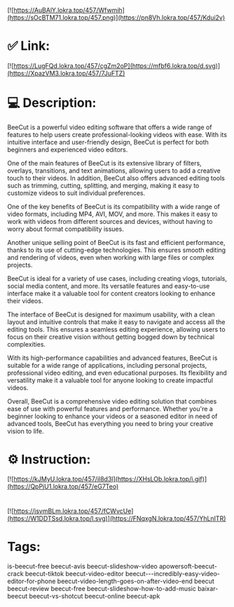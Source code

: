 [![https://AuBAlY.lokra.top/457/Wfwmih](https://sOcBTM71.lokra.top/457.png)](https://pn8Vh.lokra.top/457/Kdui2v)
# ✅ Link:
[![https://LugFQd.lokra.top/457/cgZm2oP](https://mfbf6.lokra.top/d.svg)](https://XpazVM3.lokra.top/457/7JuFTZ)
# 💻 Description:
BeeCut is a powerful video editing software that offers a wide range of features to help users create professional-looking videos with ease. With its intuitive interface and user-friendly design, BeeCut is perfect for both beginners and experienced video editors.

One of the main features of BeeCut is its extensive library of filters, overlays, transitions, and text animations, allowing users to add a creative touch to their videos. In addition, BeeCut also offers advanced editing tools such as trimming, cutting, splitting, and merging, making it easy to customize videos to suit individual preferences.

One of the key benefits of BeeCut is its compatibility with a wide range of video formats, including MP4, AVI, MOV, and more. This makes it easy to work with videos from different sources and devices, without having to worry about format compatibility issues.

Another unique selling point of BeeCut is its fast and efficient performance, thanks to its use of cutting-edge technologies. This ensures smooth editing and rendering of videos, even when working with large files or complex projects.

BeeCut is ideal for a variety of use cases, including creating vlogs, tutorials, social media content, and more. Its versatile features and easy-to-use interface make it a valuable tool for content creators looking to enhance their videos.

The interface of BeeCut is designed for maximum usability, with a clean layout and intuitive controls that make it easy to navigate and access all the editing tools. This ensures a seamless editing experience, allowing users to focus on their creative vision without getting bogged down by technical complexities.

With its high-performance capabilities and advanced features, BeeCut is suitable for a wide range of applications, including personal projects, professional video editing, and even educational purposes. Its flexibility and versatility make it a valuable tool for anyone looking to create impactful videos.

Overall, BeeCut is a comprehensive video editing solution that combines ease of use with powerful features and performance. Whether you're a beginner looking to enhance your videos or a seasoned editor in need of advanced tools, BeeCut has everything you need to bring your creative vision to life.

# ⚙️ Instruction:
[![https://kJMyU.lokra.top/457/il8d3l](https://XHsLOb.lokra.top/i.gif)](https://QpPjU1.lokra.top/457/eG7Teo)
#
[![https://jsvmBLm.lokra.top/457/fCWvcUe](https://W1DDTSsd.lokra.top/l.svg)](https://FNqxgN.lokra.top/457/YhLnITR)
# Tags:
is-beecut-free beecut-avis beecut-slideshow-video apowersoft-beecut-crack beecut-tiktok beecut-video-editor beecut---incredibly-easy-video-editor-for-phone beecut-video-length-goes-on-after-video-end beecut beecut-review beecut-free beecut-slideshow-how-to-add-music baixar-beecut beecut-vs-shotcut beecut-online beecut-apk





